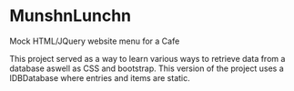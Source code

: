 # MunshnLunchn
Mock HTML/JQuery website menu for a Cafe

This project served as a way to learn various ways to retrieve data from a database aswell as CSS and bootstrap. This version of the project uses a IDBDatabase where entries and items are static. 
